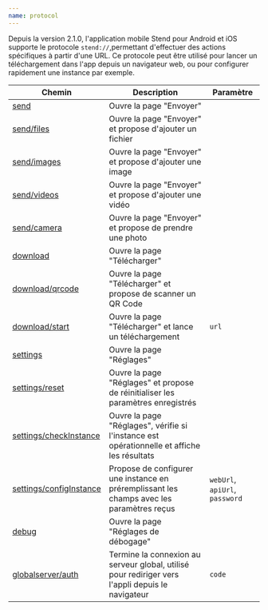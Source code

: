 ```yaml
---
name: protocol
---
```

Depuis la version 2.1.0, l'application mobile Stend pour Android et iOS supporte le protocole `stend://`,permettant d'effectuer des actions spécifiques à partir d'une URL. Ce protocole peut être utilisé pour lancer un téléchargement dans l'app depuis un navigateur web, ou pour configurer rapidement une instance par exemple.

| Chemin                                                                                                                                         | Description                                                                                      | Paramètre                      |
| ---------------------------------------------------------------------------------------------------------------------------------------------- | ------------------------------------------------------------------------------------------------ | ------------------------------ |
| [send](stend://send)                                                                                                                           | Ouvre la page "Envoyer"                                                                          |                                |
| [send/files](stend://send/files)                                                                                                               | Ouvre la page "Envoyer" et propose d'ajouter un fichier                                          |                                |
| [send/images](stend://send/images)                                                                                                             | Ouvre la page "Envoyer" et propose d'ajouter une image                                           |                                |
| [send/videos](stend://send/videos)                                                                                                             | Ouvre la page "Envoyer" et propose d'ajouter une vidéo                                           |                                |
| [send/camera](stend://send/camera)                                                                                                             | Ouvre la page "Envoyer" et propose de prendre une photo                                          |                                |
| [download](stend://download)                                                                                                                   | Ouvre la page "Télécharger"                                                                      |                                |
| [download/qrcode](stend://download/qrcode)                                                                                                     | Ouvre la page "Télécharger" et propose de scanner un QR Code                                     |                                |
| [download/start](stend://download/start?url=https://stend-demo.johanstick.fr/d.html?test)                                                      | Ouvre la page "Télécharger" et lance un téléchargement                                           | `url`                          |
| [settings](stend://settings)                                                                                                                   | Ouvre la page "Réglages"                                                                         |                                |
| [settings/reset](stend://settings/reset)                                                                                                       | Ouvre la page "Réglages" et propose de réinitialiser les paramètres enregistrés                  |                                |
| [settings/checkInstance](stend://settings/checkInstance)                                                                                       | Ouvre la page "Réglages", vérifie si l'instance est opérationnelle et affiche les résultats      |                                |
| [settings/configInstance](stend://settings/configInstance?webUrl=https://stend-demo.johanstick.fr&apiUrl=https://stend-demo-api.johanstick.fr) | Propose de configurer une instance en préremplissant les champs avec les paramètres reçus        | `webUrl`, `apiUrl`, `password` |
| [debug](stend://debug)                                                                                                                         | Ouvre la page "Réglages de débogage"                                                             |                                |
| [globalserver/auth](stend://globalserver/auth?code=1234abcd)                                                                                   | Termine la connexion au serveur global, utilisé pour rediriger vers l'appli depuis le navigateur | `code`                         |
